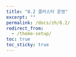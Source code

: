 ```yaml
---
title: "8.2 클러스터 운영"
excerpt: ""
permalink: /docs/zh/8.2/
redirect_from:
  - /theme-setup/
toc: true
toc_sticky: true
---
```


